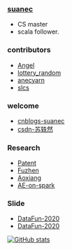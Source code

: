 ### [suanec](https://suanec.github.io/)
- CS master
- scala follower.

### contributors
- [Angel](https://github.com/Angel-ML/angel/graphs/contributors)
- [lottery_random](https://github.com/Suanec/lottery_random)
- [anecyarn](https://github.com/Suanec/anecyarn)
- [slcs](https://github.com/Suanec/slcs)

### welcome
- [cnblogs-suanec](https://www.cnblogs.com/suanec/)
- [csdn-苏轶然](https://download.csdn.net/album/detail/3376)

### Research
- [Patent](https://www.patenthub.cn/s?ds=cn&q=%E7%94%B3%E6%81%A9%E5%85%86)
- [Fuzhen](http://www.intsci.ac.cn/users/zhuangfuzhen/)
- [Aoxiang](http://sourcedb.ict.cas.cn/cn/jssrck/201810/t20181029_5151251.html)
- [AE-on-spark](https://www.cnki.com.cn/Article/CJFDTotal-SJCJ201801008.htm)

### Slide
- [DataFun-2020](https://www.infoq.cn/article/xuTw5wBTIXPbdeyqIiVN/)
- [DataFun-2020](https://mp.weixin.qq.com/s?__biz=MzU1NTMyOTI4Mw==&mid=2247505895&idx=1&sn=d449cd607a21e01805db245be8289de6&chksm=fbd7658bcca0ec9d27eb71a01e8b08711802f59cb0c04aa6059eb0d60b895212de8b8e0b5a38&scene=27#wechat_redirect)

[![GitHub stats](https://github-readme-stats.vercel.app/api?username=Suanec)](https://github.com/anuraghazra/github-readme-stats)
